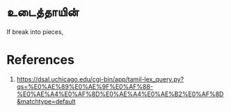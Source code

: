 # உடைத்தாயின்

If break into pieces,

# References
1. https://dsal.uchicago.edu/cgi-bin/app/tamil-lex_query.py?qs=%E0%AE%89%E0%AE%9F%E0%AF%88-%E0%AE%A4%E0%AF%8D%E0%AE%A4%E0%AE%B2%E0%AF%8D&matchtype=default
